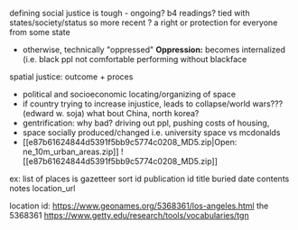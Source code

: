 defining social justice is tough - ongoing? b4 readings?
tied with states/society/status so more recent ? 
a right or protection for everyone from some state
- otherwise, technically "oppressed"
**Oppression:**
becomes internalized (i.e. black ppl not comfortable performing without blackface

spatial justice: outcome + proces
- political and socioeconomic locating/organizing of space
- if country trying to increase injustice, leads to collapse/world wars??? (edward w. soja) what bout China, north korea?
- gentrification: why bad? driving out ppl, pushing costs of housing, 
- space socially produced/changed i.e. university space vs mcdonalds
- [[e87b61624844d5391f5bb9c5774c0208_MD5.zip|Open: ne_10m_urban_areas.zip]]
![[e87b61624844d5391f5bb9c5774c0208_MD5.zip]]


ex: list of places is gazetteer
sort id
publication id
title
buried date
contents
notes
location_url

location id: https://www.geonames.org/5368361/los-angeles.html 
the 5368361
https://www.getty.edu/research/tools/vocabularies/tgn